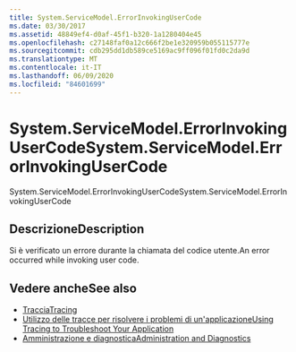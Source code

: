 ```yaml
---
title: System.ServiceModel.ErrorInvokingUserCode
ms.date: 03/30/2017
ms.assetid: 48849ef4-d0af-45f1-b320-1a1280404e45
ms.openlocfilehash: c27148faf0a12c666f2be1e320959b055115777e
ms.sourcegitcommit: cdb295dd1db589ce5169ac9ff096f01fd0c2da9d
ms.translationtype: MT
ms.contentlocale: it-IT
ms.lasthandoff: 06/09/2020
ms.locfileid: "84601699"
---
```

# <a name="systemservicemodelerrorinvokingusercode"></a><span data-ttu-id="77ba5-102">System.ServiceModel.ErrorInvokingUserCode</span><span class="sxs-lookup"><span data-stu-id="77ba5-102">System.ServiceModel.ErrorInvokingUserCode</span></span>
<span data-ttu-id="77ba5-103">System.ServiceModel.ErrorInvokingUserCode</span><span class="sxs-lookup"><span data-stu-id="77ba5-103">System.ServiceModel.ErrorInvokingUserCode</span></span>  
  
## <a name="description"></a><span data-ttu-id="77ba5-104">Descrizione</span><span class="sxs-lookup"><span data-stu-id="77ba5-104">Description</span></span>  
 <span data-ttu-id="77ba5-105">Si è verificato un errore durante la chiamata del codice utente.</span><span class="sxs-lookup"><span data-stu-id="77ba5-105">An error occurred while invoking user code.</span></span>  
  
## <a name="see-also"></a><span data-ttu-id="77ba5-106">Vedere anche</span><span class="sxs-lookup"><span data-stu-id="77ba5-106">See also</span></span>

- [<span data-ttu-id="77ba5-107">Traccia</span><span class="sxs-lookup"><span data-stu-id="77ba5-107">Tracing</span></span>](index.md)
- [<span data-ttu-id="77ba5-108">Utilizzo delle tracce per risolvere i problemi di un'applicazione</span><span class="sxs-lookup"><span data-stu-id="77ba5-108">Using Tracing to Troubleshoot Your Application</span></span>](using-tracing-to-troubleshoot-your-application.md)
- [<span data-ttu-id="77ba5-109">Amministrazione e diagnostica</span><span class="sxs-lookup"><span data-stu-id="77ba5-109">Administration and Diagnostics</span></span>](../index.md)
